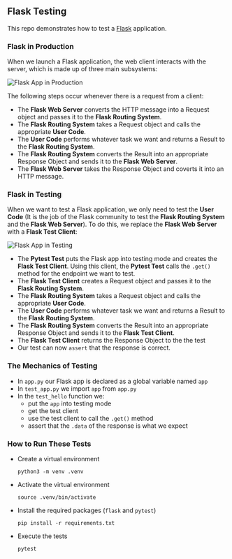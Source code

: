 
## Flask Testing

This repo demonstrates how to test a [Flask](https://flask.palletsprojects.com/en/2.1.x/) application.


### Flask in Production

When we launch a Flask application, the web client interacts with the server, which is made up of three main subsystems:

![Flask App in Production](https://i.ibb.co/TPrFpLV/eee6f22f5d3e.png)

The following steps occur whenever there is a request from a client:

* The **Flask Web Server** converts the HTTP message into a Request object and passes it to the **Flask Routing System**.
* The **Flask Routing System** takes a Request object and calls the appropriate **User Code**.
* The **User Code** performs whatever task we want and returns a Result to the **Flask Routing System**.
* The **Flask Routing System** converts the Result into an appropriate Response Object and sends it to the **Flask Web Server**.
* The **Flask Web Server** takes the Response Object and coverts it into an HTTP message.

### Flask in Testing

When we want to test a Flask application, we only need to test the **User Code** (It is the job of the Flask community to test the **Flask Routing System** and the **Flask Web Server**).  To do this, we replace the **Flask Web Server** with a **Flask Test Client**:

![Flask App in Testing](https://i.ibb.co/xGT9SnT/6bb4648e5247.png)

* The **Pytest Test** puts the Flask app into testing mode and creates the **Flask Test Client**.  Using this client, the **Pytest Test** calls the `.get()` method for the endpoint we want to test.
* The **Flask Test Client** creates a Request object and passes it to the **Flask Routing System**.
* The **Flask Routing System** takes a Request object and calls the appropriate **User Code**.
* The **User Code** performs whatever task we want and returns a Result to the **Flask Routing System**.
* The **Flask Routing System** converts the Result into an appropriate Response Object and sends it to the **Flask Test Client**.
* The **Flask Test Client** returns the Response Object to the the test
* Our test can now `assert` that the response is correct.


### The Mechanics of Testing

* In `app.py` our Flask app is declared as a global variable named `app`
* In `test_app.py` we import `app` from `app.py`
* In the `test_hello` function we: 
  * put the `app` into testing mode
  * get the test client
  * use the test client to call the `.get()` method
  * assert that the `.data` of the response is what we expect

### How to Run These Tests

* Create a virtual environment

  ```
  python3 -m venv .venv
  ```

* Activate the virtual environment

  ```
  source .venv/bin/activate
  ```

  
* Install the required packages (`flask` and `pytest`)

  ```
  pip install -r requirements.txt
  ```
  
* Execute the tests

  ```
  pytest
  ```
  
